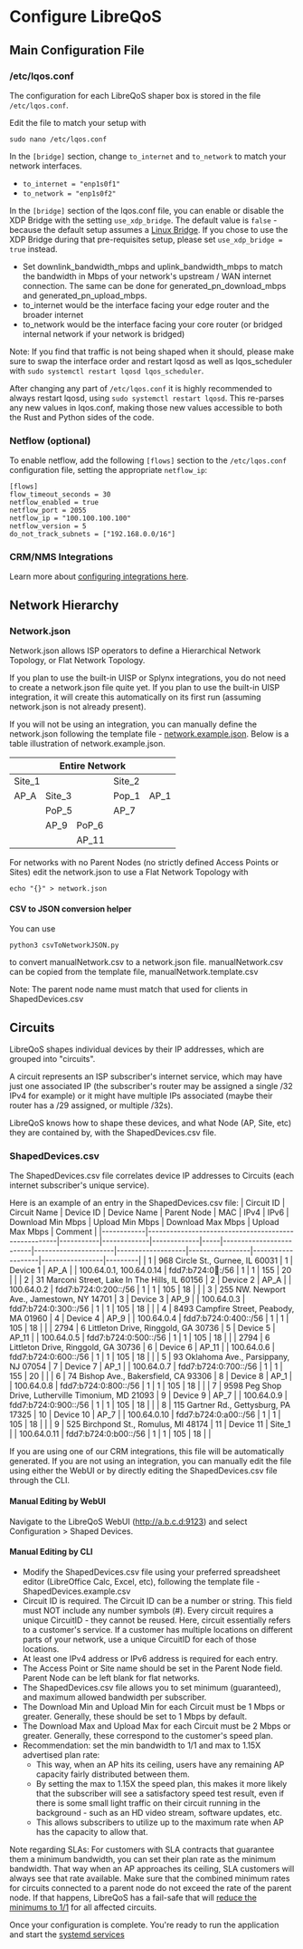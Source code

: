 # Configure LibreQoS

## Main Configuration File
### /etc/lqos.conf

The configuration for each LibreQoS shaper box is stored in the file `/etc/lqos.conf`.

Edit the file to match your setup with

```shell
sudo nano /etc/lqos.conf
```

In the ```[bridge]``` section, change `to_internet` and `to_network` to match your network interfaces.
- `to_internet = "enp1s0f1"`
- `to_network = "enp1s0f2"`

In the `[bridge]` section of the lqos.conf file, you can enable or disable the XDP Bridge with the setting `use_xdp_bridge`. The default value is `false` - because the default setup assumes a [Linux Bridge](prereq.md). If you chose to use the XDP Bridge during that pre-requisites setup, please set `use_xdp_bridge = true` instead.

- Set downlink_bandwidth_mbps and uplink_bandwidth_mbps to match the bandwidth in Mbps of your network's upstream / WAN internet connection. The same can be done for generated_pn_download_mbps and generated_pn_upload_mbps.
- to_internet would be the interface facing your edge router and the broader internet
- to_network would be the interface facing your core router (or bridged internal network if your network is bridged)

Note: If you find that traffic is not being shaped when it should, please make sure to swap the interface order and restart lqosd as well as lqos_scheduler with ```sudo systemctl restart lqosd lqos_scheduler```.

After changing any part of `/etc/lqos.conf` it is highly recommended to always restart lqosd, using `sudo systemctl restart lqosd`. This re-parses any new values in lqos.conf, making those new values accessible to both the Rust and Python sides of the code.

### Netflow (optional)
To enable netflow, add the following `[flows]` section to the `/etc/lqos.conf` configuration file, setting the appropriate `netflow_ip`:
```
[flows]
flow_timeout_seconds = 30
netflow_enabled = true
netflow_port = 2055
netflow_ip = "100.100.100.100"
netflow_version = 5
do_not_track_subnets = ["192.168.0.0/16"]
```

### CRM/NMS Integrations

Learn more about [configuring integrations here](integrations.md).

## Network Hierarchy
### Network.json

Network.json allows ISP operators to define a Hierarchical Network Topology, or Flat Network Topology.

If you plan to use the built-in UISP or Splynx integrations, you do not need to create a network.json file quite yet.
If you plan to use the built-in UISP integration, it will create this automatically on its first run (assuming network.json is not already present).

If you will not be using an integration, you can manually define the network.json following the template file - [network.example.json](https://github.com/LibreQoE/LibreQoS/blob/develop/src/network.example.json). Below is a table illustration of network.example.json. 

<table><thead>
  <tr>
    <th colspan="5">Entire Network</th>
  </tr></thead>
<tbody>
  <tr>
    <td colspan="3">Site_1</td>
    <td colspan="2">Site_2</td>
  </tr>
  <tr>
    <td>AP_A</td>
    <td colspan="2">Site_3</td>
    <td>Pop_1</td>
    <td>AP_1</td>
  </tr>
  <tr>
    <td></td>
    <td colspan="2">PoP_5</td>
    <td>AP_7</td>
    <td></td>
  </tr>
  <tr>
    <td></td>
    <td>AP_9</td>
    <td>PoP_6</td>
    <td></td>
    <td></td>
  </tr>
  <tr>
    <td></td>
    <td></td>
    <td>AP_11</td>
    <td></td>
    <td></td>
  </tr>
</tbody>
</table>

For networks with no Parent Nodes (no strictly defined Access Points or Sites) edit the network.json to use a Flat Network Topology with
```
echo "{}" > network.json
```

#### CSV to JSON conversion helper

You can use

```shell
python3 csvToNetworkJSON.py
```

to convert manualNetwork.csv to a network.json file.
manualNetwork.csv can be copied from the template file, manualNetwork.template.csv

Note: The parent node name must match that used for clients in ShapedDevices.csv

## Circuits

LibreQoS shapes individual devices by their IP addresses, which are grouped into "circuits".

A circuit represents an ISP subscriber's internet service, which may have just one associated IP (the subscriber's router may be assigned a single /32 IPv4 for example) or it might have multiple IPs associated (maybe their router has a /29 assigned, or multiple /32s).

LibreQoS knows how to shape these devices, and what Node (AP, Site, etc) they are contained by, with the ShapedDevices.csv file.

### ShapedDevices.csv

The ShapedDevices.csv file correlates device IP addresses to Circuits (each internet subscriber's unique service).

Here is an example of an entry in the ShapedDevices.csv file:
| Circuit ID | Circuit Name                                        | Device ID | Device Name | Parent Node | MAC | IPv4                    | IPv6                 | Download Min Mbps | Upload Min Mbps | Download Max Mbps | Upload Max Mbps | Comment |
|------------|-----------------------------------------------------|-----------|-------------|-------------|-----|-------------------------|----------------------|-------------------|-----------------|-------------------|-----------------|---------|
| 1          | 968 Circle St., Gurnee, IL 60031                    | 1         | Device 1    | AP_A        |     | 100.64.0.1, 100.64.0.14 | fdd7:b724:0:100::/56 | 1                 | 1               | 155               | 20              |         |
| 2          | 31 Marconi Street, Lake In The Hills, IL 60156      | 2         | Device 2    | AP_A        |     | 100.64.0.2              | fdd7:b724:0:200::/56 | 1                 | 1               | 105               | 18              |         |
| 3          | 255 NW. Newport Ave., Jamestown, NY 14701           | 3         | Device 3    | AP_9        |     | 100.64.0.3              | fdd7:b724:0:300::/56 | 1                 | 1               | 105               | 18              |         |
| 4          | 8493 Campfire Street, Peabody, MA 01960             | 4         | Device 4    | AP_9        |     | 100.64.0.4              | fdd7:b724:0:400::/56 | 1                 | 1               | 105               | 18              |         |
| 2794       | 6 Littleton Drive, Ringgold, GA 30736               | 5         | Device 5    | AP_11       |     | 100.64.0.5              | fdd7:b724:0:500::/56 | 1                 | 1               | 105               | 18              |         |
| 2794       | 6 Littleton Drive, Ringgold, GA 30736               | 6         | Device 6    | AP_11       |     | 100.64.0.6              | fdd7:b724:0:600::/56 | 1                 | 1               | 105               | 18              |         |
| 5          | 93 Oklahoma Ave., Parsippany, NJ 07054              | 7         | Device 7    | AP_1        |     | 100.64.0.7              | fdd7:b724:0:700::/56 | 1                 | 1               | 155               | 20              |         |
| 6          | 74 Bishop Ave., Bakersfield, CA 93306               | 8         | Device 8    | AP_1        |     | 100.64.0.8              | fdd7:b724:0:800::/56 | 1                 | 1               | 105               | 18              |         |
| 7          | 9598 Peg Shop Drive, Lutherville Timonium, MD 21093 | 9         | Device 9    | AP_7        |     | 100.64.0.9              | fdd7:b724:0:900::/56 | 1                 | 1               | 105               | 18              |         |
| 8          | 115 Gartner Rd., Gettysburg, PA 17325               | 10        | Device 10   | AP_7        |     | 100.64.0.10             | fdd7:b724:0:a00::/56 | 1                 | 1               | 105               | 18              |         |
| 9          | 525 Birchpond St., Romulus, MI 48174                | 11        | Device 11   | Site_1      |     | 100.64.0.11             | fdd7:b724:0:b00::/56 | 1                 | 1               | 105               | 18              |         |

If you are using one of our CRM integrations, this file will be automatically generated. If you are not using an integration, you can manually edit the file using either the WebUI or by directly editing the ShapedDevices.csv file through the CLI.

#### Manual Editing by WebUI
Navigate to the LibreQoS WebUI (http://a.b.c.d:9123) and select Configuration > Shaped Devices.

#### Manual Editing by CLI

- Modify the ShapedDevices.csv file using your preferred spreadsheet editor (LibreOffice Calc, Excel, etc), following the template file - ShapedDevices.example.csv
- Circuit ID is required. The Circuit ID can be a number or string. This field must NOT include any number symbols (#). Every circuit requires a unique CircuitID - they cannot be reused. Here, circuit essentially refers to a customer's service. If a customer has multiple locations on different parts of your network, use a unique CircuitID for each of those locations.
- At least one IPv4 address or IPv6 address is required for each entry.
- The Access Point or Site name should be set in the Parent Node field. Parent Node can be left blank for flat networks.
- The ShapedDevices.csv file allows you to set minimum (guaranteed), and maximum allowed bandwidth per subscriber.
- The Download Min and Upload Min for each Circuit must be 1 Mbps or greater. Generally, these should be set to 1 Mbps by default.
- The Download Max and Upload Max for each Circuit must be 2 Mbps or greater. Generally, these correspond to the customer's speed plan.
- Recommendation: set the min bandwidth to 1/1 and max to 1.15X advertised plan rate:
  - This way, when an AP hits its ceiling, users have any remaining AP capacity fairly distributed between them.
  - By setting the max to 1.15X the speed plan, this makes it more likely that the subscriber will see a satisfactory speed test result, even if there is some small light traffic on their circuit running in the background - such as an HD video stream, software updates, etc.
  - This allows subscribers to utilize up to the maximum rate when AP has the capacity to allow that.

Note regarding SLAs: For customers with SLA contracts that guarantee them a minimum bandwidth, you can set their plan rate as the minimum bandwidth. That way when an AP approaches its ceiling, SLA customers will always see that rate available. Make sure that the combined minimum rates for circuits connected to a parent node do not exceed the rate of the parent node. If that happens, LibreQoS has a fail-safe that will [reduce the minimums to 1/1](https://github.com/LibreQoE/LibreQoS/pull/643) for all affected circuits. 

Once your configuration is complete. You're ready to run the application and start the [systemd services](./services-and-run.md)
